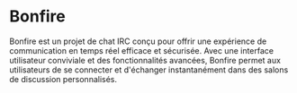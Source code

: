 # Bonfire
Bonfire est un projet de chat IRC conçu pour offrir une expérience de communication en temps réel efficace et sécurisée. Avec une interface utilisateur conviviale et des fonctionnalités avancées, Bonfire permet aux utilisateurs de se connecter et d'échanger instantanément dans des salons de discussion personnalisés.
